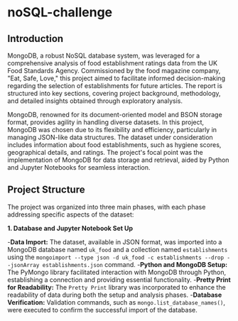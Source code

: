 # noSQL-challenge

## Introduction

MongoDB, a robust NoSQL database system, was leveraged for a comprehensive analysis of food establishment ratings data from the UK Food Standards Agency. Commissioned by the food magazine company, "Eat, Safe, Love," this project aimed to facilitate informed decision-making regarding the selection of establishments for future articles. The report is structured into key sections, covering project background, methodology, and detailed insights obtained through exploratory analysis.

MongoDB, renowned for its document-oriented model and BSON storage format, provides agility in handling diverse datasets. In this project, MongoDB was chosen due to its flexibility and efficiency, particularly in managing JSON-like data structures. The dataset under consideration includes information about food establishments, such as hygiene scores, geographical details, and ratings. The project's focal point was the implementation of MongoDB for data storage and retrieval, aided by Python and Jupyter Notebooks for seamless interaction.

## Project Structure

The project was organized into three main phases, with each phase addressing specific aspects of the dataset:

**1. Database and Jupyter Notebook Set Up**

-**Data Import:** The dataset, available in JSON format, was imported into a MongoDB database named `uk_food` and a collection named `establishments` using the `mongoimport --type json -d uk_food -c establishments --drop --jsonArray establishments.json` command.
-**Python and MongoDB Setup:** The PyMongo library facilitated interaction with MongoDB through Python, establishing a connection and providing essential functionality.
-**Pretty Print for Readability:** The `Pretty Print` library was incorporated to enhance the readability of data during both the setup and analysis phases.
-**Database Verification:** Validation commands, such as `mongo.list_database_names()`, were executed to confirm the successful import of the database.


